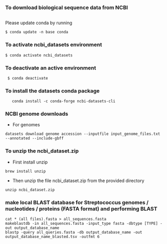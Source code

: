 ### To download biological sequence data from NCBI

```conda create -n ncbi_datasets
```

Please update conda by running

    $ conda update -n base conda


### To activate ncbi_datasets environment

    $ conda activate ncbi_datasets

### To deactivate an active environment

     $ conda deactivate

### To install the datasets conda package

```
   conda install -c conda-forge ncbi-datasets-cli
```

### NCBI genome downloads

* For genomes

```
datasets download genome accession --inputfile input_genome_files.txt --annotated --include-gbff
```

### To unzip the ncbi_dataset.zip

* First install unzip

```
brew install unzip
```

* Then unzip the file ncbi_dataset.zip from the provided directory

```
unzip ncbi_dataset.zip
```
### make local BLAST database for Streptococcus genomes / nucleotides / proteins (FASTA format) and performing BLAST

```
cat * (all files).fasta > all_sequences.fasta
makeblastdb -in all_sequences.fasta -input_type fasta -dbtype [TYPE] -out output_database_name
blastp -query all_queries.fasta -db output_database_name -out output_database_name_blasted.tsv -outfmt 6
```
  
                             
